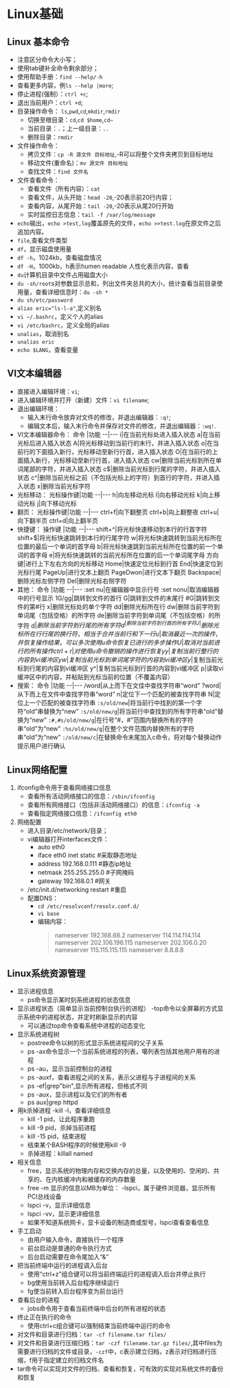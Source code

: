 # Linux基础

## Linux 基本命令

- 注意区分命令大小写；
- 使用tab键补全命令剩余部分；
- 使用帮助手册：`find --help/-h`
- 查看更多内容，例`ls --help |more`;
- 停止进程(强制）：`ctrl +c`;
- 退出当前用户：`ctrl +d`;
- 目录操作命令：
`ls`,`pwd`,`cd`,`mkdir`,`rmdir`
  - 切换至根目录：`cd`,`cd $home`,`cd~`
  - 当前目录：`.`；上一级目录：`..`
  - 删除目录：`rmdir`
- 文件操作命令：
  - 拷贝文件：`cp -R 源文件 目标地址`,-R可以将整个文件夹拷贝到目标地址
  - 移动文件(重命名)：`mv 源文件 目标地址`
  - 查找文件：`find 文件名`
- 文件查看命令：
  - 查看文件（所有内容）：`cat`
  - 查看文件，从头开始：`head -20`,-20表示前20行内容；
  - 查看内容，从尾开始：`tail -20`,-20表示从尾20行开始
  - 实时监控日志信息：`tail -f /var/log/message`
- `echo`输出，`echo >test,log`覆盖原先的文件，`echo >>test.log`在原文件之后追加内容。
- `file`,查看文件类型
- `df`，显示磁盘使用量
- `df -h`，1024kb，查看磁盘情况
- `df -H`，1000kb，h表示humen readable 人性化表示内容，查看
- `du`计算机目录中文件占用磁盘大小
- `du -sh/root`s对参数显示总和，列出文件夹总共的大小，统计查看当前目录使用量，查看详细信息时：`du -sh *`
- `du sh/etc/password`
- `alias eric="ls-l-a"`,定义别名
- `vi ~/.bashrc`，定义个人的alias
- `vi /etc/bashrc`，定义全局的alias
- `unalias`，取消别名
- `unalias eric`
- `echo $LANG`，查看变量

## VI文本编辑器

- 直接进入编辑环境：`vi`;
- 进入编辑环境并打开（新建）文件：`vi filename`;
- 退出编辑环境：
  - 输入末行命令放弃对文件的修改，并退出编辑器：`:q!`;
  - 编辑文本后，输入末行命令并保存对文件的修改，并退出编辑器：`:wq!`.
- VI文本编辑器命令：
    命令    |功能
    --|---
    i|在当前光标处进入插入状态
    a|在当前光标后进入插入状态
    A|将光标移动到当前行的末行，并进入插入状态
    o|在当前行的下面插入新行，光标移动至新行行首，进入插入状态
    O|在当前行的上面插入新行，光标移动至新行行首，进入插入状态
    cw|删除当前光标到所在单词尾部的字符，并进入插入状态
    c$|删除当前光标到行尾的字符，并进入插入状态
    c^|删除当前光标之前（不包括光标上的字符）到首行的字符，并进入插入状态
    x|删除当前光标字符
- 光标移动：
    光标操作键|功能
    --|---
    h|向左移动光标
    l|向右移动光标
    k|向上移动光标
    j|向下移动光标
- 翻页：
    光标操作键|功能
    --|---
    ctrl+f|向下翻整页
    ctrl+b|向上翻整夜
    ctrl+u|向下翻半页
    ctrl+d|向上翻半页
- 快捷键：
    操作键  |功能
    --|---
    shift+^|将光标快速移动到本行的行首字符
    shift+$|将光标快速跳转到本行的行尾字符
    w|将光标快速跳转到当前光标所在位置的最后一个单词的首字母
    b|将光标快速跳到当前光标所在位置的前一个单词的首字母
    e|将光标快速跳转的当前光标所在位置的后一个单词尾字母
    方向键|进行上下左右方向的光标移动
    Home|快速定位光标到行首
    End|快速定位到光标行尾
    PageUp|进行文本上翻页
    PageDwon|进行文本下翻页
    Backspace|删除光标左侧字符
    Del|删除光标右侧字符
- 其他：
    命令    |功能
    --|---
    :set nu|在编辑器中显示行号
    :set nonu|取消编辑器中的行号显示
    1G/gg|跳转到文件的首行
    G|跳转到文件的末尾行
    #G|跳转到文件的第#行
    x|删除光标处的单个字符
    dd|删除光标所在行
    dw|删除当前字符到单词尾（包括空格）的所字符
    de|删除当前字符到单词尾（不包括空格）的所字符
    d$|删除当前字符到行尾的所有字符
    d^|删除当前字符到行首的所有字符
    J|删除光标所在行行尾的换行符，相当于合并当前行和下一行
    u|取消最近一次的操作，并恢复操作结果，可以多次使用u命令恢复已进行的多步操作
    U|取消对当前进行的所有操作
    ctrl+r|对使用u命令撤销的操作进行恢复
    yy|复制当前行整行的内容到vi缓冲区
    yw|复制当前光标到单词尾字符的内容到vi缓冲区
    y$|复制当前光标到行尾的内容到vi缓冲区
    y^|复制当前光标到行首的内容到vi缓冲区
    p|读取vi缓冲区中的内容，并粘贴到光标当前的位置（不覆盖内容）
- 搜索：
    命令    |功能
    --|---
    /word|从上而下在文佳中查找字符串“word”
    ?word|从下而上在文件中查找字符串“word”
    n|定位下一个匹配的被查找字符串
    N|定位上一个匹配的被查找字符串
    `:s/old/new`|将当前行中找到的第一个字符“old”串替换为“new”
    `:s/old/new/g`|将当前行中查找到的所有字符串“old”替换为“new”
    `:#,#s/old/new/g`|在行号“#，#”范围内替换所有的字符串“old”为“new”
    `:%s/old/new/g`|在整个文件范围内替换所有的字符串“old”为“new”
    `:/old/new/c`|在替换命令末尾加入c命令，将对每个替换动作提示用户进行确认

## Linux网络配置

1. ifconfig命令用于查看网络接口信息
    - 查看所有活动网络接口的信息：`/sbin/ifconfig`
    - 查看所有网络接口（包括非活动网络接口）的信息：`ifconfig -a`
    - 查看指定网络接口信息：`/ifconfig eth0`
2. 网络配置
    - 进入目录/etc/network/目录；
    - vi编辑器打开interfaces文件：
        - auto eth0
        - iface eth0 inet static #采取静态地址
        - address 192.168.0.111 #静态ip地址
        - netmask 255.255.255.0 #子网掩码
        - gateway 192.168.0.1 #网关
    - /etc/init.d/networking restart #重启
    - 配置DNS：
        - `cd /etc/resolvconf/resolv.conf.d/`
        - `vi base`
        - 编辑内容：
            >nameserver 192.168.68.2
            >nameserver 114.114.114.114
            >nameserver 202.106.196.115
            >nameserver 202.106.0.20
            >nameserver 115.115.115.115
            >nameserver 8.8.8.8

## Linux系统资源管理

- 显示进程信息
  - ps命令显示某时刻系统进程的状态信息
- 显示进程状态（简单显示当前控制台执行的进程）
  -top命令以全屏幕的方式显示系统中的进程状态，并定时刷新显示的内容
  - 可以通过top命令查看系统中进程的动态变化
- 显示系统进程树
  - postree命令以树的形式显示系统进程间的父子关系
  - ps -ax命令显示一个当前系统进程的列表，噶列表包括其他用户用有的进程
  - ps -au，显示当前控制台的进程
  - ps -auxf，查看进程之间的关系，表示父进程与子进程间的关系
  - ps -ef|grep"bin",显示所有进程，但格式不同
  - ps -aux，显示进程以及它们的所有者
  - ps aux|grep httpd
- 用k杀掉进程
  -kill -l，查看详细信息
  - kill -1 pid，让此程序重跑
  - kill -9 pid，杀掉当前进程
  - kill -15 pid，结束进程
  - 结束某个BASH程序的时候使用kill -9
  - 杀掉进程：killall named
- 相关信息
  - free，显示系统的物理内存和交换内存的总量，以及使用的、空闲的、共享的、在内核缓冲内和被缓存的内存数量
  - free -m 显示的信息以MB为单位：
  -lspci，属于硬件浏览器，显示所有PCI总线设备
  - lspci -v，显示详细信息
  - lspci -vv，显示更详细信息
  - 如果不知道系统网卡，显卡设备的制造商或型号，lspci查看查看信息
- 手工启动
  - 由用户输入命令，直接执行一个程序
  - 前台启动是普通的命令执行方式
  - 后台启动需要在命令尾加入“&”
- 把当前终端中运行的进程调入后台
  - 使用“ctrl+z”组合键可以将当前终端运行的进程调入后台并停止执行
  - bg使用当前转入后台程序继续运行
  - fg使当前转入后台程序变为前台运行
- 查看后台的进程
  - jobs命令用于查看当前终端中后台的所有进程的状态
- 终止正在执行的命令
  - 使用ctrl+c组合键可以强制结束当前终端中运行的命令
- 对文件和目录进行归档：`tar -cf filename.tar files/`
- 对文件和目录进行压缩归档：`tar -czf filename.tar.gz files/`,其中files为需要进行归档的文件或目录，`-czf`中，c表示建立归档，z表示对归档进行压缩，f用于指定建立的归档文件名
- tar命令可以实现对文件的归档、查看和恢复，可有效的实现对系统文件的备份和恢复
